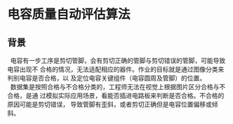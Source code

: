 # 电容质量自动评估算法
## 背景
&ensp;电容有一步工序是剪切管脚，会有剪切正确的管脚与剪切错误的管脚，可能导致电容出现不
合格的情况，无法适配相应的器件。作业的目标就是通过图像分类来判别电容是否合格，以
及定位电容关键组件（电容圆周及管脚）的位置。<br />
&ensp;数据集是按照合格与不合格分类的，工程师无法在视觉上根据图片区分合格与不合格，是通
过模拟实际应用场景，看能否插进电路板来判断是否合格。不合格的原因可能是剪切错误，
导致管脚有歪斜，或者剪切正确但是电容位置偏移或倾斜。<br />
